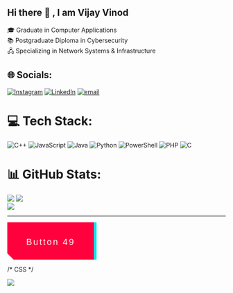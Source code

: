 ## Hi there 👋 ,  I am Vijay Vinod

🎓 Graduate in Computer Applications<br>
📚 Postgraduate Diploma in Cybersecurity<br>
🖧 Specializing in Network Systems & Infrastructure
 

## 🌐 Socials:
[![Instagram](https://img.shields.io/badge/Instagram-%23E4405F.svg?logo=Instagram&logoColor=white)](https://www.instagram.com/_vi_jay_7/) [![LinkedIn](https://img.shields.io/badge/LinkedIn-%230077B5.svg?logo=linkedin&logoColor=white)](https://linkedin.com/in/vijay-vinod-377515295/) [![email](https://img.shields.io/badge/Email-D14836?logo=gmail&logoColor=white)](mailto:vijayvinod200@gmail.com) 

# 💻 Tech Stack:
![C++](https://img.shields.io/badge/c++-%2300599C.svg?style=for-the-badge&logo=c%2B%2B&logoColor=white) ![JavaScript](https://img.shields.io/badge/javascript-%23323330.svg?style=for-the-badge&logo=javascript&logoColor=%23F7DF1E) ![Java](https://img.shields.io/badge/java-%23ED8B00.svg?style=for-the-badge&logo=openjdk&logoColor=white) ![Python](https://img.shields.io/badge/python-3670A0?style=for-the-badge&logo=python&logoColor=ffdd54) ![PowerShell](https://img.shields.io/badge/PowerShell-%235391FE.svg?style=for-the-badge&logo=powershell&logoColor=white) ![PHP](https://img.shields.io/badge/php-%23777BB4.svg?style=for-the-badge&logo=php&logoColor=white) ![C](https://img.shields.io/badge/c-%2300599C.svg?style=for-the-badge&logo=c&logoColor=white)
# 📊 GitHub Stats:
![](https://github-readme-stats.vercel.app/api?username=vijay-vinod&theme=merko&hide_border=false&include_all_commits=true&count_private=true)
  ![](https://nirzak-streak-stats.vercel.app/?user=vijay-vinod&theme=merko&hide_border=false)<br/>
![](https://github-readme-stats.vercel.app/api/top-langs/?username=vijay-vinod&theme=merko&hide_border=false&include_all_commits=true&count_private=true&layout=compact)

---
<!-- HTML !-->
<!-- HTML !-->
<button class="button-49" role="button">Button 49</button>

/* CSS */
<style>
.button-49,
.button-49:after {
  width: 150px;
  height: 76px;
  line-height: 78px;
  font-size: 20px;
  font-family: 'Bebas Neue', sans-serif;
  background: linear-gradient(45deg, transparent 5%, #FF013C 5%);
  border: 0;
  color: #fff;
  letter-spacing: 3px;
  box-shadow: 6px 0px 0px #00E6F6;
  outline: transparent;
  position: relative;
  user-select: none;
  -webkit-user-select: none;
  touch-action: manipulation;
}

.button-49:after {
  --slice-0: inset(50% 50% 50% 50%);
  --slice-1: inset(80% -6px 0 0);
  --slice-2: inset(50% -6px 30% 0);
  --slice-3: inset(10% -6px 85% 0);
  --slice-4: inset(40% -6px 43% 0);
  --slice-5: inset(80% -6px 5% 0);
  
  content: 'ALTERNATE TEXT';
  display: block;
  position: absolute;
  top: 0;
  left: 0;
  right: 0;
  bottom: 0;
  background: linear-gradient(45deg, transparent 3%, #00E6F6 3%, #00E6F6 5%, #FF013C 5%);
  text-shadow: -3px -3px 0px #F8F005, 3px 3px 0px #00E6F6;
  clip-path: var(--slice-0);
}

.button-49:hover:after {
  animation: 1s glitch;
  animation-timing-function: steps(2, end);
}

@keyframes glitch {
  0% {
    clip-path: var(--slice-1);
    transform: translate(-20px, -10px);
  }
  10% {
    clip-path: var(--slice-3);
    transform: translate(10px, 10px);
  }
  20% {
    clip-path: var(--slice-1);
    transform: translate(-10px, 10px);
  }
  30% {
    clip-path: var(--slice-3);
    transform: translate(0px, 5px);
  }
  40% {
    clip-path: var(--slice-2);
    transform: translate(-5px, 0px);
  }
  50% {
    clip-path: var(--slice-3);
    transform: translate(5px, 0px);
  }
  60% {
    clip-path: var(--slice-4);
    transform: translate(5px, 10px);
  }
  70% {
    clip-path: var(--slice-2);
    transform: translate(-10px, 10px);
  }
  80% {
    clip-path: var(--slice-5);
    transform: translate(20px, -10px);
  }
  90% {
    clip-path: var(--slice-1);
    transform: translate(-10px, 0px);
  }
  100% {
    clip-path: var(--slice-1);
    transform: translate(0);
  }
}

@media (min-width: 768px) {
  .button-49,
  .button-49:after {
    width: 200px;
    height: 86px;
    line-height: 88px;
  }
}
</style>

[![](https://visitcount.itsvg.in/api?id=vijay-vinod&icon=0&color=0)](https://visitcount.itsvg.in)

<!-- Proudly created with GPRM ( https://gprm.itsvg.in ) -->
